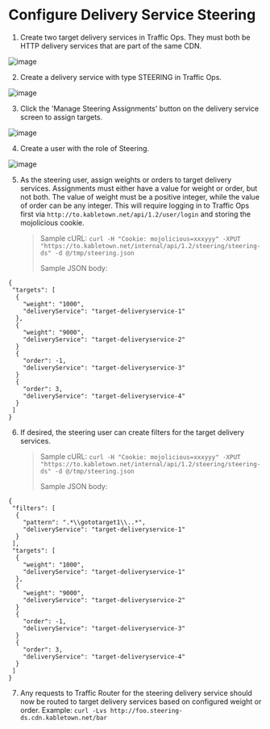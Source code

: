 Configure Delivery Service Steering
===================================

1)  Create two target delivery services in Traffic Ops. They must both
    be HTTP delivery services that are part of the same CDN.

![image](steering01.png)

2)  Create a delivery service with type STEERING in Traffic Ops.

![image](steering02.png)

3)  Click the 'Manage Steering Assignments' button on the delivery
    service screen to assign targets.

![image](steering03.png)

4)  Create a user with the role of Steering.

![image](steering04.png)

5)  As the steering user, assign weights or orders to target delivery
    services. Assignments must either have a value for weight or order,
    but not both. The value of weight must be a positive integer, while
    the value of order can be any integer. This will require logging in
    to Traffic Ops first via
    `http://to.kabletown.net/api/1.2/user/login` and storing the
    mojolicious cookie.

    > Sample cURL:
    > `curl -H "Cookie: mojolicious=xxxyyy" -XPUT "https://to.kabletown.net/internal/api/1.2/steering/steering-ds" -d @/tmp/steering.json`
    >
    > Sample JSON body:

<!-- -->

    {
     "targets": [
      {
        "weight": "1000",
        "deliveryService": "target-deliveryservice-1"
      },
      {
        "weight": "9000",
        "deliveryService": "target-deliveryservice-2"
      }
      {
        "order": -1,
        "deliveryService": "target-deliveryservice-3"
      }
      {
        "order": 3,
        "deliveryService": "target-deliveryservice-4"
      }
     ]
    }

6)  If desired, the steering user can create filters for the target
    delivery services.

    > Sample cURL:
    > `curl -H "Cookie: mojolicious=xxxyyy" -XPUT "https://to.kabletown.net/internal/api/1.2/steering/steering-ds" -d @/tmp/steering.json`
    >
    > Sample JSON body:

<!-- -->

    {
     "filters": [
      {
        "pattern": ".*\\gototarget1\\..*",
        "deliveryService": "target-deliveryservice-1"
      }
     ],
     "targets": [
      {
        "weight": "1000",
        "deliveryService": "target-deliveryservice-1"
      },
      {
        "weight": "9000",
        "deliveryService": "target-deliveryservice-2"
      }
      {
        "order": -1,
        "deliveryService": "target-deliveryservice-3"
      }
      {
        "order": 3,
        "deliveryService": "target-deliveryservice-4"
      }
     ]
    }

7)  Any requests to Traffic Router for the steering delivery service
    should now be routed to target delivery services based on configured
    weight or order. Example:
    `curl -Lvs http://foo.steering-ds.cdn.kabletown.net/bar`

